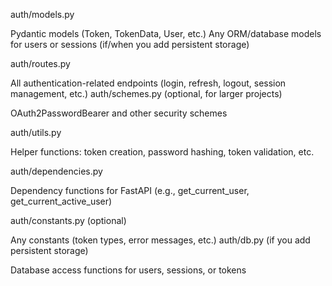 auth/models.py

Pydantic models (Token, TokenData, User, etc.)
Any ORM/database models for users or sessions (if/when you add persistent storage)

auth/routes.py

All authentication-related endpoints (login, refresh, logout, session management, etc.)
auth/schemes.py (optional, for larger projects)

OAuth2PasswordBearer and other security schemes

auth/utils.py

Helper functions: token creation, password hashing, token validation, etc.

auth/dependencies.py

Dependency functions for FastAPI (e.g., get_current_user, get_current_active_user)

auth/constants.py (optional)

Any constants (token types, error messages, etc.)
auth/db.py (if you add persistent storage)

Database access functions for users, sessions, or tokens